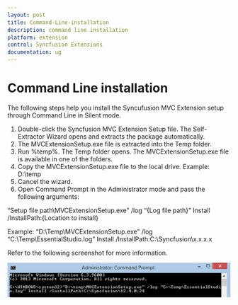 ```yaml
---
layout: post
title: Command-Line-installation
description: command line installation
platform: extension
control: Syncfusion Extensions
documentation: ug
---
```


# Command Line installation

The following steps help you install the Syncufusion MVC Extension setup through Command Line in Silent mode.

1. Double-click the Syncfusion MVC Extension Setup file. The Self-Extractor Wizard opens and extracts the package automatically.
2. The MVCExtensionSetup.exe file is extracted into the Temp folder.
3. Run %temp%. The Temp folder opens. The MVCExtensionSetup.exe file is available in one of the folders.
4. Copy the MVCExtensionSetup.exe file to the local drive. Example: D:\temp
5. Cancel the wizard.
6. Open Command Prompt in the Administrator mode and pass the following arguments:

“Setup file path\MVCExtensionSetup.exe” /log “{Log file path}” Install /InstallPath:{Location to install}

Example: “D:\Temp\MVCExtensionSetup.exe” /log “C:\Temp\EssentialStudio.log” Install /InstallPath:C:\Syncfusion\x.x.x.x

Refer to the following screenshot for more information.



![](Command-Line-installation_images/Command-Line-installation_img1.png)


